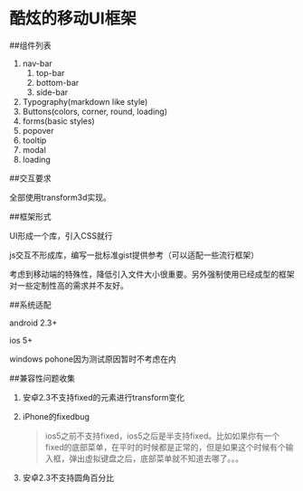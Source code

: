 酷炫的移动UI框架
========

##组件列表

1. nav-bar
    1. top-bar
    2. bottom-bar
    3. side-bar
2. Typography(markdown like style)
3. Buttons(colors, corner, round, loading)
4. forms(basic styles)
5. popover
6. tooltip
7. modal
8. loading

##交互要求

全部使用transform3d实现。

##框架形式

UI形成一个库，引入CSS就行

js交互不形成库，编写一批标准gist提供参考（可以适配一些流行框架）

考虑到移动端的特殊性，降低引入文件大小很重要。另外强制使用已经成型的框架对一些定制性高的需求并不友好。

##系统适配

android 2.3+

ios 5+

windows pohone因为测试原因暂时不考虑在内

##兼容性问题收集

1. 安卓2.3不支持fixed的元素进行transform变化
2. iPhone的fixedbug

    >ios5之前不支持fixed，ios5之后是半支持fixed。比如如果你有一个fixed的底部菜单，在平时的时候都是正常的，但是如果这个时候有个输入框，弹出虚拟键盘之后，底部菜单就不知道去哪了。。。
3. 安卓2.3不支持圆角百分比
